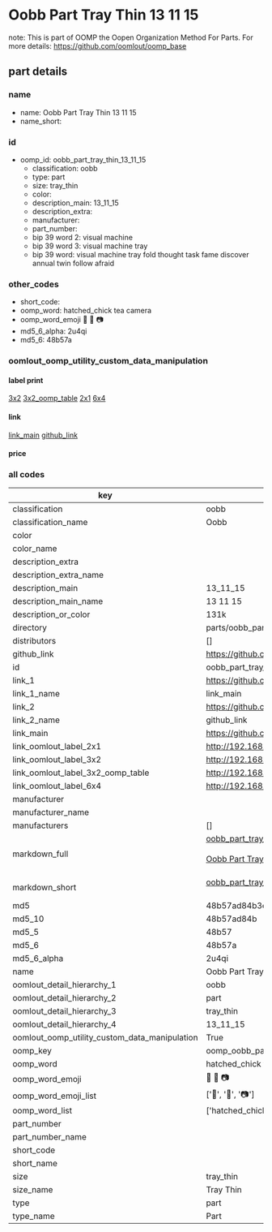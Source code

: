 # Oobb Part Tray Thin 13 11 15  

note: This is part of OOMP the Oopen Organization Method For Parts. For more details: https://github.com/oomlout/oomp_base

##  part details





### name
* name: Oobb Part Tray Thin 13 11 15
* name_short: 
### id
* oomp_id: oobb_part_tray_thin_13_11_15
  * classification: oobb
  * type: part
  * size: tray_thin
  * color: 
  * description_main: 13_11_15
  * description_extra: 
  * manufacturer: 
  * part_number: 
  * bip 39 word 2: visual machine
  * bip 39 word 3: visual machine tray
  * bip 39 word: visual machine tray fold thought task fame discover annual twin follow afraid

### other_codes
* short_code: 
* oomp_word: hatched_chick tea camera
* oomp_word_emoji :hatched_chick: :tea: :camera:
* md5_6_alpha: 2u4qi
* md5_6: 48b57a






### oomlout_oomp_utility_custom_data_manipulation
#### label print
[3x2](http://192.168.1.245:1112/?label=oomp%202u4qi)
[3x2_oomp_table](http://192.168.1.107:1112/?label=oomp%202u4qi)
[2x1](http://192.168.1.242:1112/?label=oomp%202u4qi)
[6x4](http://192.168.1.55:1112/?label=oomp%202u4qi)    

#### link

[link_main](https://github.com/oomlout/oomlout_oomp_current_version_messy/tree/main/parts/oobb_part_tray_thin_13_11_15) [github_link](https://github.com/oomlout/oomlout_oomp_part_src/tree/main/parts/oobb_part_tray_thin_13_11_15)                             

#### price







### all codes 
| key | value |  
| --- | --- |  
| classification | oobb |  
| classification_name | Oobb |  
| color |  |  
| color_name |  |  
| description_extra |  |  
| description_extra_name |  |  
| description_main | 13_11_15 |  
| description_main_name | 13 11 15 |  
| description_or_color | 131k |  
| directory | parts/oobb_part_tray_thin_13_11_15 |  
| distributors | [] |  
| github_link | https://github.com/oomlout/oomlout_oomp_part_src/tree/main/parts/oobb_part_tray_thin_13_11_15 |  
| id | oobb_part_tray_thin_13_11_15 |  
| link_1 | https://github.com/oomlout/oomlout_oomp_current_version_messy/tree/main/parts/oobb_part_tray_thin_13_11_15 |  
| link_1_name | link_main |  
| link_2 | https://github.com/oomlout/oomlout_oomp_part_src/tree/main/parts/oobb_part_tray_thin_13_11_15 |  
| link_2_name | github_link |  
| link_main | https://github.com/oomlout/oomlout_oomp_current_version_messy/tree/main/parts/oobb_part_tray_thin_13_11_15 |  
| link_oomlout_label_2x1 | http://192.168.1.242:1112/?label=oomp%202u4qi |  
| link_oomlout_label_3x2 | http://192.168.1.245:1112/?label=oomp%202u4qi |  
| link_oomlout_label_3x2_oomp_table | http://192.168.1.107:1112/?label=oomp%202u4qi |  
| link_oomlout_label_6x4 | http://192.168.1.55:1112/?label=oomp%202u4qi |  
| manufacturer |  |  
| manufacturer_name |  |  
| manufacturers | [] |  
| markdown_full | [oobb_part_tray_thin_13_11_15](https://github.com/oomlout/oomlout_oomp_current_version_messy/tree/main/parts/oobb_part_tray_thin_13_11_15)<br>[](https://github.com/oomlout/oomlout_oomp_current_version_messy/tree/main/parts/oobb_part_tray_thin_13_11_15)<br>[Oobb Part Tray Thin 13 11 15](https://github.com/oomlout/oomlout_oomp_current_version_messy/tree/main/parts/oobb_part_tray_thin_13_11_15)<br><br> |  
| markdown_short | [oobb_part_tray_thin_13_11_15](https://github.com/oomlout/oomlout_oomp_current_version_messy/tree/main/parts/oobb_part_tray_thin_13_11_15)<br><br> |  
| md5 | 48b57ad84b3eea4f787075a9cf6167a7 |  
| md5_10 | 48b57ad84b |  
| md5_5 | 48b57 |  
| md5_6 | 48b57a |  
| md5_6_alpha | 2u4qi |  
| name | Oobb Part Tray Thin 13 11 15 |  
| oomlout_detail_hierarchy_1 | oobb |  
| oomlout_detail_hierarchy_2 | part |  
| oomlout_detail_hierarchy_3 | tray_thin |  
| oomlout_detail_hierarchy_4 | 13_11_15 |  
| oomlout_oomp_utility_custom_data_manipulation | True |  
| oomp_key | oomp_oobb_part_tray_thin_13_11_15 |  
| oomp_word | hatched_chick tea camera |  
| oomp_word_emoji | :hatched_chick: :tea: :camera: |  
| oomp_word_emoji_list | [':hatched_chick:', ':tea:', ':camera:'] |  
| oomp_word_list | ['hatched_chick', 'tea', 'camera'] |  
| part_number |  |  
| part_number_name |  |  
| short_code |  |  
| short_name |  |  
| size | tray_thin |  
| size_name | Tray Thin |  
| type | part |  
| type_name | Part |  
